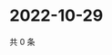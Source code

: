 # 2022-10-29

共 0 条

<!-- BEGIN WEIBO -->
<!-- 最后更新时间 Sat Oct 29 2022 21:30:14 GMT+0800 (China Standard Time) -->

<!-- END WEIBO -->
